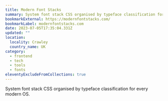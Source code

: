 ```yaml
---
title: Modern Font Stacks
summary: System font stack CSS organised by typeface classification for every modern OS.
bookmarkExternal: https://modernfontstacks.com/
bookmarkLabel: modernfontstacks.com
date: 2023-07-05T17:35:04.331Z
updated: ""
location:
  locality: Crawley
  country_name: UK
category:
  - frontend
  - tech
  - tools
  - fonts
eleventyExcludeFromCollections: true
---
```

System font stack CSS organised by typeface classification for every modern OS.